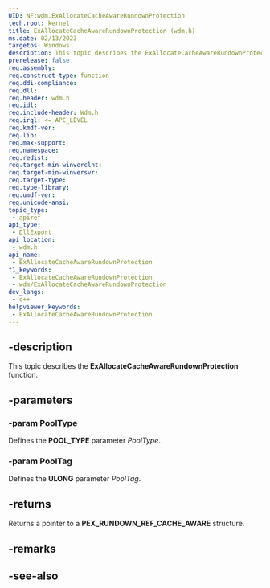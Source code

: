 ```yaml
---
UID: NF:wdm.ExAllocateCacheAwareRundownProtection
tech.root: kernel
title: ExAllocateCacheAwareRundownProtection (wdm.h)
ms.date: 02/13/2023
targetos: Windows
description: This topic describes the ExAllocateCacheAwareRundownProtection function.
prerelease: false
req.assembly: 
req.construct-type: function
req.ddi-compliance: 
req.dll: 
req.header: wdm.h
req.idl: 
req.include-header: Wdm.h
req.irql: <= APC_LEVEL
req.kmdf-ver: 
req.lib: 
req.max-support: 
req.namespace: 
req.redist: 
req.target-min-winverclnt: 
req.target-min-winversvr: 
req.target-type: 
req.type-library: 
req.umdf-ver: 
req.unicode-ansi: 
topic_type:
 - apiref
api_type:
 - DllExport
api_location:
 - wdm.h
api_name:
 - ExAllocateCacheAwareRundownProtection
f1_keywords:
 - ExAllocateCacheAwareRundownProtection
 - wdm/ExAllocateCacheAwareRundownProtection
dev_langs:
 - c++
helpviewer_keywords:
 - ExAllocateCacheAwareRundownProtection
---
```


## -description

This topic describes the **ExAllocateCacheAwareRundownProtection** function.

## -parameters

### -param PoolType

Defines the **POOL_TYPE** parameter *PoolType*.

### -param PoolTag

Defines the **ULONG** parameter *PoolTag*.

## -returns

Returns a pointer to a **PEX_RUNDOWN_REF_CACHE_AWARE** structure.

## -remarks

## -see-also
